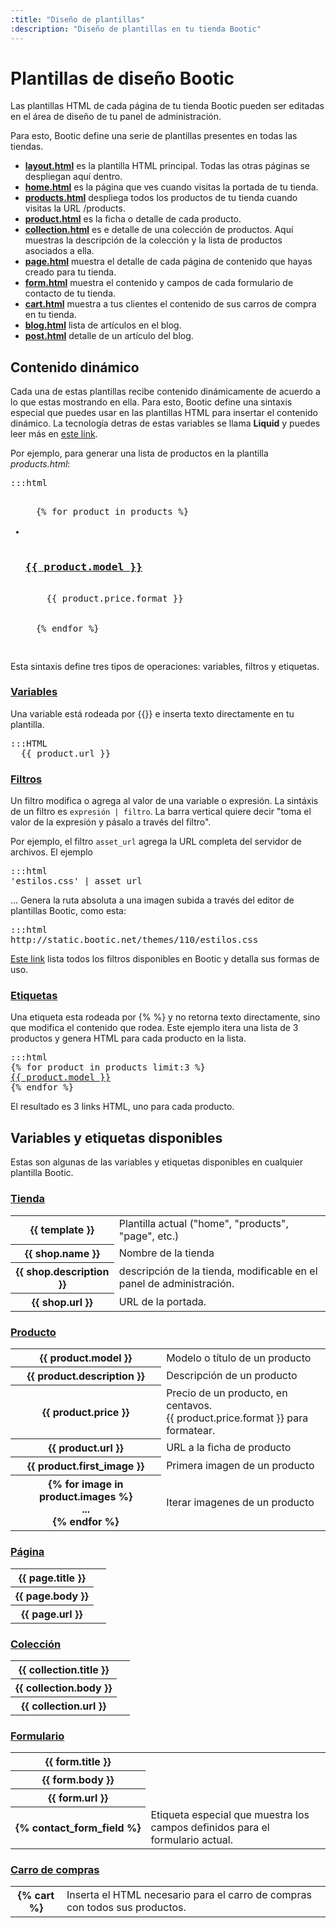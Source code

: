 ```yaml
---
:title: "Diseño de plantillas"
:description: "Diseño de plantillas en tu tienda Bootic"
---
```

# Plantillas de diseño Bootic

Las plantillas HTML de cada página de tu tienda Bootic pueden ser editadas en el área de diseño de tu panel de administración.

Para esto, Bootic define una serie de plantillas presentes en todas las tiendas.

* [**layout.html**](/es/themes/layout) es la plantilla HTML principal. Todas las otras páginas se despliegan aquí dentro.
* [**home.html**](/es/themes/home) es la página que ves cuando visitas la portada de tu tienda.
* [**products.html**](/es/themes/products) despliega todos los productos de tu tienda cuando visitas la URL /products.
* [**product.html**](/es/themes/product) es la ficha o detalle de cada producto. 
* [**collection.html**](/es/themes/collection) es e detalle de una colección de productos. Aquí muestras la descripción de la colección y la lista de productos asociados a ella.
* [**page.html**](/es/themes/page) muestra el detalle de cada página de contenido que hayas creado para tu tienda.
* [**form.html**](/es/themes/form) muestra el contenido y campos de cada formulario de contacto de tu tienda.
* [**cart.html**](/es/themes/cart) muestra a tus clientes el contenido de sus carros de compra en tu tienda.
* [**blog.html**](/es/themes/blog) lista de artículos en el blog.
* [**post.html**](/es/themes/blog) detalle de un artículo del blog.

## Contenido dinámico

Cada una de estas plantillas recibe contenido dinámicamente de acuerdo a lo que estas mostrando en ella. Para esto, Bootic define una sintaxis especial que puedes usar en las plantillas HTML para insertar el contenido dinámico. La tecnología detras de estas variables se llama **Liquid** y puedes leer más en [este link](http://www.liquidmarkup.org/).

Por ejemplo, para generar una lista de productos en la plantilla *products.html*:

<pre>:::html
<ul id="products">
  {% for product in products %}
  <li class="product">
    <h3><a href="{{product.url}}">{{ product.model }}</a></h3>
    <span class="price">{{ product.price.format }}</span>
  </li>
  {% endfor %}
</ul>
</pre>

Esta sintaxis define tres tipos de operaciones: variables, filtros y etiquetas.
  
### [Variables](#variables)

<div class="section" id="variables">  
Una variable está rodeada por {{}} e inserta texto directamente en tu plantilla.

<pre>:::HTML
  {{ product.url }}
</pre>
</div>

### [Filtros](#filtros)

<div class="section" id="filtros">
Un filtro modifica o agrega al valor de una variable o expresión. La sintáxis de un filtro es <code>expresión | filtro</code>. La barra vertical quiere decir "toma el valor de la expresión y pásalo a través del filtro".

Por ejemplo, el filtro <code>asset_url</code> agrega la URL completa del servidor de archivos. El ejemplo

<pre>:::html
'estilos.css' | asset_url  
</pre>

... Genera la ruta absoluta a una imagen subida a través del editor de plantillas Bootic, como esta:

<pre>:::html
http://static.bootic.net/themes/110/estilos.css
</pre>

<a href="/es/themes/filters">Este link</a> lista todos los filtros disponibles en Bootic y detalla sus formas de uso.

</div>

### [Etiquetas](#etiquetas)

<div class="section" id="variables">
Una etiqueta esta rodeada por {% %} y no retorna texto directamente, sino que modifica el contenido que rodea. Este ejemplo itera una lista de 3 productos y genera HTML para cada producto en la lista.

<pre>:::html
{% for product in products limit:3 %}
<a href="{{product.url}}">{{ product.model }}</a>
{% endfor %}
</pre>

El resultado es 3 links HTML, uno para cada producto.
</div>

## Variables y etiquetas disponibles

Estas son algunas de las variables y etiquetas disponibles en cualquier plantilla Bootic.

### [Tienda](#tienda)

<table class="list section" cellpadding="0" cellspacing="0" id="tienda">
  <tr>
    <th>{{ template }}</th>
    <td>Plantilla actual ("home", "products", "page", etc.)</td>
  </tr>
  <tr>
    <th>{{ shop.name }}</th>
    <td>Nombre de la tienda</td>
  </tr>
  <tr>
    <th>{{ shop.description }}</th>
    <td>descripción de la tienda, modificable en el panel de administración.</td>
  </tr>
  <tr>
    <th>{{ shop.url }}</th>
    <td>URL de la portada.</td>
  </tr>
</table>

### [Producto](#producto)

<table class="list section" cellpadding="0" cellspacing="0" id="producto">
  <tr>
    <th>{{ product.model }}</th>
    <td>Modelo o título de un producto</td>
  </tr>
  <tr>
    <th>{{ product.description }}</th>
    <td>Descripción de un producto</td>
  </tr>
  <tr>
    <th>{{ product.price }}</th>
    <td>Precio de un producto, en centavos.</br>{{ product.price.format }} para formatear.</td>
  </tr>
  <tr>
    <th>{{ product.url }}</th>
    <td>URL a la ficha de producto</td>
  </tr>
  <tr>
    <th>{{ product.first_image }}</th>
    <td>Primera imagen de un producto</td>
  </tr>
  <tr>
    <th>{% for image in product.images %}</br>...</br>{% endfor %}</th>
    <td>Iterar imagenes de un producto</td>
  </tr>
</table>

### [Página](#pagina)

<table class="list section" cellpadding="0" cellspacing="0" id="pagina">
  <tr>
    <th>{{ page.title }}</th>
    <td>&nbsp;</td>
  </tr>
  <tr>
    <th>{{ page.body }}</th>
    <td>&nbsp;</td>
  </tr>
  <tr>
    <th>{{ page.url }}</th>
    <td>&nbsp;</td>
  </tr>
  
</table>

### [Colección](#coleccion)

<table class="list section" cellpadding="0" cellspacing="0" id="coleccion">
  <tr>
    <th>{{ collection.title }}</th>
    <td>&nbsp;</td>
  </tr>
  <tr>
    <th>{{ collection.body }}</th>
    <td>&nbsp;</td>
  </tr>
  <tr>
    <th>{{ collection.url }}</th>
    <td>&nbsp;</td>
  </tr>
  
</table>

### [Formulario](#form)

<table class="list section" cellpadding="0" cellspacing="0" id="form">
  <tr>
    <th>{{ form.title }}</th>
    <td>&nbsp;</td>
  </tr>
  <tr>
    <th>{{ form.body }}</th>
    <td>&nbsp;</td>
  </tr>
  <tr>
    <th>{{ form.url }}</th>
    <td>&nbsp;</td>
  </tr>
  <tr>
    <th>{%&nbsp;contact_form_field&nbsp;%}</th>
    <td>Etiqueta especial que muestra los campos definidos para el formulario actual.</td>
  </tr>
  
</table>

### [Carro de compras](#cart)

<table class="list section" cellpadding="0" cellspacing="0" id="cart">
  <tr>
    <th>{% cart %}</th>
    <td>Inserta el HTML necesario para el carro de compras con todos sus productos.</td>
  </tr>
  
</table>
